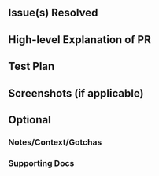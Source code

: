 ## Issue(s) Resolved

## High-level Explanation of PR
<!-- Using which methods does this PR resolve the issues above? -->

## Test Plan

## Screenshots (if applicable)

## Optional

### Notes/Context/Gotchas

### Supporting Docs
